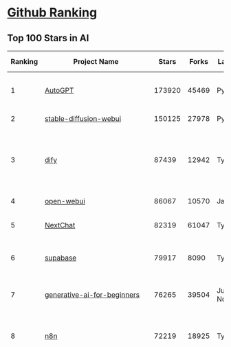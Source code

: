 [Github Ranking](../README.md)
==========

## Top 100 Stars in AI

| Ranking | Project Name | Stars | Forks | Language | Open Issues | Description | Last Commit |
| ------- | ------------ | ----- | ----- | -------- | ----------- | ----------- | ----------- |
| 1 | [AutoGPT](https://github.com/Significant-Gravitas/AutoGPT) | 173920 | 45469 | Python | 193 | AutoGPT is the vision of accessible AI for everyone, to use and to build on. Our mission is to provide the tools, so that you can focus on what matters. | 2025-03-28T23:25:50Z |
| 2 | [stable-diffusion-webui](https://github.com/AUTOMATIC1111/stable-diffusion-webui) | 150125 | 27978 | Python | 2321 | Stable Diffusion web UI | 2025-03-04T16:11:29Z |
| 3 | [dify](https://github.com/langgenius/dify) | 87439 | 12942 | TypeScript | 633 | Dify is an open-source LLM app development platform. Dify's intuitive interface combines AI workflow, RAG pipeline, agent capabilities, model management, observability features and more, letting you quickly go from prototype to production. | 2025-03-28T15:41:32Z |
| 4 | [open-webui](https://github.com/open-webui/open-webui) | 86067 | 10570 | JavaScript | 161 | User-friendly AI Interface (Supports Ollama, OpenAI API, ...) | 2025-03-28T20:18:47Z |
| 5 | [NextChat](https://github.com/ChatGPTNextWeb/NextChat) | 82319 | 61047 | TypeScript | 614 | ✨ Light and Fast AI Assistant. Support: Web \| iOS \| MacOS \| Android \|  Linux \| Windows | 2025-03-24T10:58:25Z |
| 6 | [supabase](https://github.com/supabase/supabase) | 79917 | 8090 | TypeScript | 255 | The open source Firebase alternative. Supabase gives you a dedicated Postgres database to build your web, mobile, and AI applications. | 2025-03-29T00:13:10Z |
| 7 | [generative-ai-for-beginners](https://github.com/microsoft/generative-ai-for-beginners) | 76265 | 39504 | Jupyter Notebook | 3 | 21 Lessons, Get Started Building with Generative AI  🔗 https://microsoft.github.io/generative-ai-for-beginners/ | 2025-03-27T12:20:46Z |
| 8 | [n8n](https://github.com/n8n-io/n8n) | 72219 | 18925 | TypeScript | 387 | Fair-code workflow automation platform with native AI capabilities. Combine visual building with custom code, self-host or cloud, 400+ integrations. | 2025-03-28T22:04:53Z |
| 9 | [funNLP](https://github.com/fighting41love/funNLP) | 72004 | 14766 | Python | 32 | 中英文敏感词、语言检测、中外手机/电话归属地/运营商查询、名字推断性别、手机号抽取、身份证抽取、邮箱抽取、中日文人名库、中文缩写库、拆字词典、词汇情感值、停用词、反动词表、暴恐词表、繁简体转换、英文模拟中文发音、汪峰歌词生成器、职业名称词库、同义词库、反义词库、否定词库、汽车品牌词库、汽车零件词库、连续英文切割、各种中文词向量、公司名字大全、古诗词库、IT词库、财经词库、成语词库、地名词库、历史名人词库、诗词词库、医学词库、饮食词库、法律词库、汽车词库、动物词库、中文聊天语料、中文谣言数据、百度中文问答数据集、句子相似度匹配算法集合、bert资源、文本生成&摘要相关工具、cocoNLP信息抽取工具、国内电话号码正则匹配、清华大学XLORE:中英文跨语言百科知识图谱、清华大学人工智能技术系列报告、自然语言生成、NLU太难了系列、自动对联数据及机器人、用户名黑名单列表、罪名法务名词及分类模型、微信公众号语料、cs224n深度学习自然语言处理课程、中文手写汉字识别、中文自然语言处理 语料/数据集、变量命名神器、分词语料库+代码、任务型对话英文数据集、ASR 语音数据集 + 基于深度学习的中文语音识别系统、笑声检测器、Microsoft多语言数字/单位/如日期时间识别包、中华新华字典数据库及api(包括常用歇后语、成语、词语和汉字)、文档图谱自动生成、SpaCy 中文模型、Common Voice语音识别数据集新版、神经网络关系抽取、基于bert的命名实体识别、关键词(Keyphrase)抽取包pke、基于医疗领域知识图谱的问答系统、基于依存句法与语义角色标注的事件三元组抽取、依存句法分析4万句高质量标注数据、cnocr：用来做中文OCR的Python3包、中文人物关系知识图谱项目、中文nlp竞赛项目及代码汇总、中文字符数据、speech-aligner: 从“人声语音”及其“语言文本”产生音素级别时间对齐标注的工具、AmpliGraph: 知识图谱表示学习(Python)库：知识图谱概念链接预测、Scattertext 文本可视化(python)、语言/知识表示工具：BERT & ERNIE、中文对比英文自然语言处理NLP的区别综述、Synonyms中文近义词工具包、HarvestText领域自适应文本挖掘工具（新词发现-情感分析-实体链接等）、word2word：(Python)方便易用的多语言词-词对集：62种语言/3,564个多语言对、语音识别语料生成工具：从具有音频/字幕的在线视频创建自动语音识别(ASR)语料库、构建医疗实体识别的模型（包含词典和语料标注）、单文档非监督的关键词抽取、Kashgari中使用gpt-2语言模型、开源的金融投资数据提取工具、文本自动摘要库TextTeaser: 仅支持英文、人民日报语料处理工具集、一些关于自然语言的基本模型、基于14W歌曲知识库的问答尝试--功能包括歌词接龙and已知歌词找歌曲以及歌曲歌手歌词三角关系的问答、基于Siamese bilstm模型的相似句子判定模型并提供训练数据集和测试数据集、用Transformer编解码模型实现的根据Hacker News文章标题自动生成评论、用BERT进行序列标记和文本分类的模板代码、LitBank：NLP数据集——支持自然语言处理和计算人文学科任务的100部带标记英文小说语料、百度开源的基准信息抽取系统、虚假新闻数据集、Facebook: LAMA语言模型分析，提供Transformer-XL/BERT/ELMo/GPT预训练语言模型的统一访问接口、CommonsenseQA：面向常识的英文QA挑战、中文知识图谱资料、数据及工具、各大公司内部里大牛分享的技术文档 PDF 或者 PPT、自然语言生成SQL语句（英文）、中文NLP数据增强（EDA）工具、英文NLP数据增强工具 、基于医药知识图谱的智能问答系统、京东商品知识图谱、基于mongodb存储的军事领域知识图谱问答项目、基于远监督的中文关系抽取、语音情感分析、中文ULMFiT-情感分析-文本分类-语料及模型、一个拍照做题程序、世界各国大规模人名库、一个利用有趣中文语料库 qingyun 训练出来的中文聊天机器人、中文聊天机器人seqGAN、省市区镇行政区划数据带拼音标注、教育行业新闻语料库包含自动文摘功能、开放了对话机器人-知识图谱-语义理解-自然语言处理工具及数据、中文知识图谱：基于百度百科中文页面-抽取三元组信息-构建中文知识图谱、masr: 中文语音识别-提供预训练模型-高识别率、Python音频数据增广库、中文全词覆盖BERT及两份阅读理解数据、ConvLab：开源多域端到端对话系统平台、中文自然语言处理数据集、基于最新版本rasa搭建的对话系统、基于TensorFlow和BERT的管道式实体及关系抽取、一个小型的证券知识图谱/知识库、复盘所有NLP比赛的TOP方案、OpenCLaP：多领域开源中文预训练语言模型仓库、UER：基于不同语料+编码器+目标任务的中文预训练模型仓库、中文自然语言处理向量合集、基于金融-司法领域(兼有闲聊性质)的聊天机器人、g2pC：基于上下文的汉语读音自动标记模块、Zincbase 知识图谱构建工具包、诗歌质量评价/细粒度情感诗歌语料库、快速转化「中文数字」和「阿拉伯数字」、百度知道问答语料库、基于知识图谱的问答系统、jieba_fast 加速版的jieba、正则表达式教程、中文阅读理解数据集、基于BERT等最新语言模型的抽取式摘要提取、Python利用深度学习进行文本摘要的综合指南、知识图谱深度学习相关资料整理、维基大规模平行文本语料、StanfordNLP 0.2.0：纯Python版自然语言处理包、NeuralNLP-NeuralClassifier：腾讯开源深度学习文本分类工具、端到端的封闭域对话系统、中文命名实体识别：NeuroNER vs. BertNER、新闻事件线索抽取、2019年百度的三元组抽取比赛：“科学空间队”源码、基于依存句法的开放域文本知识三元组抽取和知识库构建、中文的GPT2训练代码、ML-NLP - 机器学习(Machine Learning)NLP面试中常考到的知识点和代码实现、nlp4han:中文自然语言处理工具集(断句/分词/词性标注/组块/句法分析/语义分析/NER/N元语法/HMM/代词消解/情感分析/拼写检查、XLM：Facebook的跨语言预训练语言模型、用基于BERT的微调和特征提取方法来进行知识图谱百度百科人物词条属性抽取、中文自然语言处理相关的开放任务-数据集-当前最佳结果、CoupletAI - 基于CNN+Bi-LSTM+Attention 的自动对对联系统、抽象知识图谱、MiningZhiDaoQACorpus - 580万百度知道问答数据挖掘项目、brat rapid annotation tool: 序列标注工具、大规模中文知识图谱数据：1.4亿实体、数据增强在机器翻译及其他nlp任务中的应用及效果、allennlp阅读理解:支持多种数据和模型、PDF表格数据提取工具 、 Graphbrain：AI开源软件库和科研工具，目的是促进自动意义提取和文本理解以及知识的探索和推断、简历自动筛选系统、基于命名实体识别的简历自动摘要、中文语言理解测评基准，包括代表性的数据集&基准模型&语料库&排行榜、树洞 OCR 文字识别 、从包含表格的扫描图片中识别表格和文字、语声迁移、Python口语自然语言处理工具集(英文)、 similarity：相似度计算工具包，java编写、海量中文预训练ALBERT模型 、Transformers 2.0 、基于大规模音频数据集Audioset的音频增强 、Poplar：网页版自然语言标注工具、图片文字去除，可用于漫画翻译 、186种语言的数字叫法库、Amazon发布基于知识的人-人开放领域对话数据集 、中文文本纠错模块代码、繁简体转换 、 Python实现的多种文本可读性评价指标、类似于人名/地名/组织机构名的命名体识别数据集 、东南大学《知识图谱》研究生课程(资料)、. 英文拼写检查库 、 wwsearch是企业微信后台自研的全文检索引擎、CHAMELEON：深度学习新闻推荐系统元架构 、 8篇论文梳理BERT相关模型进展与反思、DocSearch：免费文档搜索引擎、 LIDA：轻量交互式对话标注工具 、aili - the fastest in-memory index in the East 东半球最快并发索引 、知识图谱车音工作项目、自然语言生成资源大全 、中日韩分词库mecab的Python接口库、中文文本摘要/关键词提取、汉字字符特征提取器 (featurizer)，提取汉字的特征（发音特征、字形特征）用做深度学习的特征、中文生成任务基准测评 、中文缩写数据集、中文任务基准测评 - 代表性的数据集-基准(预训练)模型-语料库-baseline-工具包-排行榜、PySS3：面向可解释AI的SS3文本分类器机器可视化工具 、中文NLP数据集列表、COPE - 格律诗编辑程序、doccano：基于网页的开源协同多语言文本标注工具 、PreNLP：自然语言预处理库、简单的简历解析器，用来从简历中提取关键信息、用于中文闲聊的GPT2模型：GPT2-chitchat、基于检索聊天机器人多轮响应选择相关资源列表(Leaderboards、Datasets、Papers)、(Colab)抽象文本摘要实现集锦(教程 、词语拼音数据、高效模糊搜索工具、NLP数据增广资源集、微软对话机器人框架 、 GitHub Typo Corpus：大规模GitHub多语言拼写错误/语法错误数据集、TextCluster：短文本聚类预处理模块 Short text cluster、面向语音识别的中文文本规范化、BLINK：最先进的实体链接库、BertPunc：基于BERT的最先进标点修复模型、Tokenizer：快速、可定制的文本词条化库、中文语言理解测评基准，包括代表性的数据集、基准(预训练)模型、语料库、排行榜、spaCy 医学文本挖掘与信息提取 、 NLP任务示例项目代码集、 python拼写检查库、chatbot-list - 行业内关于智能客服、聊天机器人的应用和架构、算法分享和介绍、语音质量评价指标(MOSNet, BSSEval, STOI, PESQ, SRMR)、 用138GB语料训练的法文RoBERTa预训练语言模型 、BERT-NER-Pytorch：三种不同模式的BERT中文NER实验、无道词典 - 有道词典的命令行版本，支持英汉互查和在线查询、2019年NLP亮点回顾、 Chinese medical dialogue data 中文医疗对话数据集 、最好的汉字数字(中文数字)-阿拉伯数字转换工具、 基于百科知识库的中文词语多词义/义项获取与特定句子词语语义消歧、awesome-nlp-sentiment-analysis - 情感分析、情绪原因识别、评价对象和评价词抽取、LineFlow：面向所有深度学习框架的NLP数据高效加载器、中文医学NLP公开资源整理 、MedQuAD：(英文)医学问答数据集、将自然语言数字串解析转换为整数和浮点数、Transfer Learning in Natural Language Processing (NLP) 、面向语音识别的中文/英文发音辞典、Tokenizers：注重性能与多功能性的最先进分词器、CLUENER 细粒度命名实体识别 Fine Grained Named Entity Recognition、 基于BERT的中文命名实体识别、中文谣言数据库、NLP数据集/基准任务大列表、nlp相关的一些论文及代码, 包括主题模型、词向量(Word Embedding)、命名实体识别(NER)、文本分类(Text Classificatin)、文本生成(Text Generation)、文本相似性(Text Similarity)计算等，涉及到各种与nlp相关的算法，基于keras和tensorflow 、Python文本挖掘/NLP实战示例、 Blackstone：面向非结构化法律文本的spaCy pipeline和NLP模型通过同义词替换实现文本“变脸” 、中文 预训练 ELECTREA 模型: 基于对抗学习 pretrain Chinese Model 、albert-chinese-ner - 用预训练语言模型ALBERT做中文NER 、基于GPT2的特定主题文本生成/文本增广、开源预训练语言模型合集、多语言句向量包、编码、标记和实现：一种可控高效的文本生成方法、 英文脏话大列表 、attnvis：GPT2、BERT等transformer语言模型注意力交互可视化、CoVoST：Facebook发布的多语种语音-文本翻译语料库，包括11种语言(法语、德语、荷兰语、俄语、西班牙语、意大利语、土耳其语、波斯语、瑞典语、蒙古语和中文)的语音、文字转录及英文译文、Jiagu自然语言处理工具 - 以BiLSTM等模型为基础，提供知识图谱关系抽取 中文分词 词性标注 命名实体识别 情感分析 新词发现 关键词 文本摘要 文本聚类等功能、用unet实现对文档表格的自动检测，表格重建、NLP事件提取文献资源列表 、 金融领域自然语言处理研究资源大列表、CLUEDatasetSearch - 中英文NLP数据集：搜索所有中文NLP数据集，附常用英文NLP数据集 、medical_NER - 中文医学知识图谱命名实体识别 、(哈佛)讲因果推理的免费书、知识图谱相关学习资料/数据集/工具资源大列表、Forte：灵活强大的自然语言处理pipeline工具集 、Python字符串相似性算法库、PyLaia：面向手写文档分析的深度学习工具包、TextFooler：针对文本分类/推理的对抗文本生成模块、Haystack：灵活、强大的可扩展问答(QA)框架、中文关键短语抽取工具 | 2024-05-10T07:38:24Z |
| 10 | [AppFlowy](https://github.com/AppFlowy-IO/AppFlowy) | 61741 | 4143 | Dart | 921 | Bring projects, wikis, and teams together with AI. AppFlowy is the AI collaborative workspace where you achieve more without losing control of your data. The leading open source Notion alternative. | 2025-03-29T01:10:07Z |
| 11 | [lobe-chat](https://github.com/lobehub/lobe-chat) | 58330 | 12377 | TypeScript | 651 | 🤯 Lobe Chat - an open-source, modern-design AI chat framework. Supports Multi AI Providers( OpenAI / Claude 3 / Gemini / Ollama / DeepSeek / Qwen), Knowledge Base (file upload / knowledge management / RAG ), Multi-Modals (Plugins/Artifacts) and Thinking. One-click FREE deployment of your private ChatGPT/ Claude / DeepSeek application. | 2025-03-29T03:21:46Z |
| 12 | [MetaGPT](https://github.com/geekan/MetaGPT) | 53766 | 6375 | Python | 58 | 🌟 The Multi-Agent Framework: First AI Software Company, Towards Natural Language Programming | 2025-03-19T12:58:01Z |
| 13 | [gpt-engineer](https://github.com/AntonOsika/gpt-engineer) | 53677 | 7033 | Python | 22 | CLI platform to experiment with codegen. Precursor to: https://lovable.dev | 2024-11-17T22:47:32Z |
| 14 | [ChatGPT](https://github.com/lencx/ChatGPT) | 53651 | 6063 | Rust | 784 | 🔮 ChatGPT Desktop Application (Mac, Windows and Linux) | 2024-08-29T17:58:11Z |
| 15 | [langflow](https://github.com/langflow-ai/langflow) | 53225 | 5834 | Python | 379 | Langflow is a powerful tool for building and deploying AI-powered agents and workflows. | 2025-03-29T02:08:48Z |
| 16 | [meilisearch](https://github.com/meilisearch/meilisearch) | 49993 | 1960 | Rust | 192 | A lightning-fast search engine API bringing AI-powered hybrid search to your sites and applications. | 2025-03-27T17:06:08Z |
| 17 | [browser-use](https://github.com/browser-use/browser-use) | 49959 | 5237 | Python | 338 | Make websites accessible for AI agents | 2025-03-29T01:22:41Z |
| 18 | [Deep-Live-Cam](https://github.com/hacksider/Deep-Live-Cam) | 48647 | 7145 | Python | 12 | real time face swap and one-click video deepfake with only a single image | 2025-03-28T19:28:22Z |
| 19 | [LLaMA-Factory](https://github.com/hiyouga/LLaMA-Factory) | 45573 | 5571 | Python | 409 | Unified Efficient Fine-Tuning of 100+ LLMs & VLMs (ACL 2024) | 2025-03-28T09:44:39Z |
| 20 | [LLMs-from-scratch](https://github.com/rasbt/LLMs-from-scratch) | 43214 | 5952 | Jupyter Notebook | 0 | Implement a ChatGPT-like LLM in PyTorch from scratch, step by step | 2025-03-28T01:10:24Z |
| 21 | [autogen](https://github.com/microsoft/autogen) | 42342 | 6329 | Python | 475 | A programming framework for agentic AI 🤖 PyPi: autogen-agentchat Discord: https://aka.ms/autogen-discord Office Hour: https://aka.ms/autogen-officehour | 2025-03-28T17:24:42Z |
| 22 | [JeecgBoot](https://github.com/jeecgboot/JeecgBoot) | 42061 | 15201 | Java | 27 | 🔥「AI 低代码平台」前后端分离 SpringBoot 2.x/3.x，SpringCloud，Ant Design&Vue3，Mybatis，Shiro！强大的代码生成器让前后端代码一键生成，无需写任何代码! 引领AI低代码开发模式 AI生成->OnlineCoding->代码生成->手工MERGE，帮助Java项目解决80%重复工作，让开发更关注业务，提高开发效率、节省成本，同时又不失灵活性 | 2025-03-28T10:34:48Z |
| 23 | [anything-llm](https://github.com/Mintplex-Labs/anything-llm) | 41881 | 4031 | JavaScript | 229 | The all-in-one Desktop & Docker AI application with built-in RAG, AI agents, No-code agent builder, and more. | 2025-03-29T01:21:29Z |
| 24 | [ColossalAI](https://github.com/hpcaitech/ColossalAI) | 40690 | 4489 | Python | 421 | Making large AI models cheaper, faster and more accessible | 2025-03-28T02:24:58Z |
| 25 | [kong](https://github.com/Kong/kong) | 40464 | 4892 | Lua | 56 | 🦍 The Cloud-Native API Gateway and AI Gateway. | 2025-03-26T18:08:52Z |
| 26 | [ailearning](https://github.com/apachecn/ailearning) | 40435 | 11528 | Python | 2 | AiLearning：数据分析+机器学习实战+线性代数+PyTorch+NLTK+TF2 | 2024-11-12T16:21:55Z |
| 27 | [ClickHouse](https://github.com/ClickHouse/ClickHouse) | 39788 | 7168 | C++ | 3978 | ClickHouse® is a real-time analytics database management system | 2025-03-29T01:32:26Z |
| 28 | [OpenBB](https://github.com/OpenBB-finance/OpenBB) | 39738 | 3537 | Python | 37 | Investment Research for Everyone, Everywhere. | 2025-03-28T03:23:12Z |
| 29 | [airflow](https://github.com/apache/airflow) | 39379 | 14821 | Python | 1137 | Apache Airflow - A platform to programmatically author, schedule, and monitor workflows | 2025-03-29T01:09:42Z |
| 30 | [WeChatMsg](https://github.com/LC044/WeChatMsg) | 38372 | 3942 | Python | 61 | 提取微信聊天记录，将其导出成HTML、Word、Excel文档永久保存，对聊天记录进行分析生成年度聊天报告，用聊天数据训练专属于个人的AI聊天助手 | 2025-03-28T15:43:07Z |
| 31 | [quivr](https://github.com/QuivrHQ/quivr) | 37610 | 3634 | Python | 24 | Opiniated RAG for integrating GenAI in your apps 🧠   Focus on your product rather than the RAG. Easy integration in existing products with customisation!  Any LLM: GPT4, Groq, Llama. Any Vectorstore: PGVector, Faiss. Any Files. Anyway you want.  | 2025-03-25T16:42:24Z |
| 32 | [Open-Assistant](https://github.com/LAION-AI/Open-Assistant) | 37272 | 3264 | Python | 226 | OpenAssistant is a chat-based assistant that understands tasks, can interact with third-party systems, and retrieve information dynamically to do so. | 2024-08-17T01:55:35Z |
| 33 | [GitHubDaily](https://github.com/GitHubDaily/GitHubDaily) | 36986 | 3887 | None | 325 | 坚持分享 GitHub 上高质量、有趣实用的开源技术教程、开发者工具、编程网站、技术资讯。A list cool, interesting projects of GitHub. | 2025-03-20T08:54:47Z |
| 34 | [photoprism](https://github.com/photoprism/photoprism) | 36827 | 2038 | Go | 424 | AI-Powered Photos App for the Decentralized Web 🌈💎✨ | 2025-03-29T03:24:54Z |
| 35 | [AI-For-Beginners](https://github.com/microsoft/AI-For-Beginners) | 36695 | 6630 | Jupyter Notebook | 22 | 12 Weeks, 24 Lessons, AI for All! | 2025-03-11T16:34:40Z |
| 36 | [ray](https://github.com/ray-project/ray) | 36269 | 6162 | Python | 3778 | Ray is an AI compute engine. Ray consists of a core distributed runtime and a set of AI Libraries for accelerating ML workloads. | 2025-03-29T01:28:11Z |
| 37 | [MockingBird](https://github.com/babysor/MockingBird) | 36049 | 5237 | Python | 474 | 🚀AI拟声: 5秒内克隆您的声音并生成任意语音内容 Clone a voice in 5 seconds to generate arbitrary speech in real-time | 2024-11-15T05:00:29Z |
| 38 | [chatgpt-on-wechat](https://github.com/zhayujie/chatgpt-on-wechat) | 36006 | 9032 | Python | 280 | 基于大模型搭建的聊天机器人，同时支持 微信公众号、企业微信应用、飞书、钉钉 等接入，可选择GPT3.5/GPT-4o/GPT-o1/ DeepSeek/Claude/文心一言/讯飞星火/通义千问/ Gemini/GLM-4/Claude/Kimi/LinkAI，能处理文本、语音和图片，访问操作系统和互联网，支持基于自有知识库进行定制企业智能客服。 | 2025-02-05T04:27:07Z |
| 39 | [upscayl](https://github.com/upscayl/upscayl) | 36003 | 1660 | TypeScript | 62 | 🆙 Upscayl - #1 Free and Open Source AI Image Upscaler for Linux, MacOS and Windows. | 2025-03-28T14:51:31Z |
| 40 | [google-research](https://github.com/google-research/google-research) | 35221 | 8042 | Jupyter Notebook | 951 | Google Research | 2025-03-25T13:47:03Z |
| 41 | [crawl4ai](https://github.com/unclecode/crawl4ai) | 34352 | 2996 | Python | 83 | 🚀🤖 Crawl4AI: Open-source LLM Friendly Web Crawler & Scraper. Don't be shy, join here: https://discord.gg/jP8KfhDhyN | 2025-03-28T14:01:16Z |
| 42 | [gold-miner](https://github.com/xitu/gold-miner) | 34017 | 5041 | None | 5 | 🥇掘金翻译计划，可能是世界最大最好的英译中技术社区，最懂读者和译者的翻译平台： | 2024-04-17T09:44:37Z |
| 43 | [chatbox](https://github.com/chatboxai/chatbox) | 33751 | 3220 | TypeScript | 624 | User-friendly Desktop Client App for AI Models/LLMs (GPT, Claude, Gemini, Ollama...) | 2025-03-20T15:20:56Z |
| 44 | [AgentGPT](https://github.com/reworkd/AgentGPT) | 33563 | 9381 | TypeScript | 127 | 🤖 Assemble, configure, and deploy autonomous AI Agents in your browser. | 2025-03-28T17:13:05Z |
| 45 | [firecrawl](https://github.com/mendableai/firecrawl) | 33323 | 2873 | TypeScript | 134 | 🔥 Turn entire websites into LLM-ready markdown or structured data. Scrape, crawl and extract with a single API. | 2025-03-28T20:10:42Z |
| 46 | [gpt-pilot](https://github.com/Pythagora-io/gpt-pilot) | 32533 | 3302 | Python | 233 | The first real AI developer | 2025-03-04T06:26:32Z |
| 47 | [LocalAI](https://github.com/mudler/LocalAI) | 31285 | 2370 | Go | 416 | :robot: The free, Open Source alternative to OpenAI, Claude and others. Self-hosted and local-first. Drop-in replacement for OpenAI,  running on consumer-grade hardware. No GPU required. Runs gguf, transformers, diffusers and many more models architectures. Features: Generate Text, Audio, Video, Images, Voice Cloning, Distributed, P2P inference | 2025-03-28T21:37:18Z |
| 48 | [spaCy](https://github.com/explosion/spaCy) | 31262 | 4482 | Python | 163 | 💫 Industrial-strength Natural Language Processing (NLP) in Python | 2025-02-03T17:32:33Z |
| 49 | [fairseq](https://github.com/facebookresearch/fairseq) | 31212 | 6485 | Python | 1166 | Facebook AI Research Sequence-to-Sequence Toolkit written in Python. | 2025-01-09T16:43:36Z |
| 50 | [chatbot-ui](https://github.com/mckaywrigley/chatbot-ui) | 30681 | 8571 | TypeScript | 163 | AI chat for any model. | 2024-08-03T00:38:07Z |
| 51 | [tabby](https://github.com/TabbyML/tabby) | 30597 | 1423 | Rust | 172 | Self-hosted AI coding assistant | 2025-03-28T20:03:33Z |
| 52 | [fabric](https://github.com/danielmiessler/fabric) | 30295 | 3127 | Go | 191 | fabric is an open-source framework for augmenting humans using AI. It provides a modular framework for solving specific problems using a crowdsourced set of AI prompts that can be used anywhere. | 2025-03-26T07:31:15Z |
| 53 | [aider](https://github.com/Aider-AI/aider) | 30165 | 2730 | Python | 668 | aider is AI pair programming in your terminal | 2025-03-29T01:30:25Z |
| 54 | [ruoyi-vue-pro](https://github.com/YunaiV/ruoyi-vue-pro) | 30037 | 6467 | Java | 6 | 🔥 官方推荐 🔥 RuoYi-Vue 全新 Pro 版本，优化重构所有功能。基于 Spring Boot + MyBatis Plus + Vue & Element 实现的后台管理系统 + 微信小程序，支持 RBAC 动态权限、数据权限、SaaS 多租户、Flowable 工作流、三方登录、支付、短信、商城、CRM、ERP、AI 大模型等功能。你的 ⭐️ Star ⭐️，是作者生发的动力！ | 2025-03-23T09:28:55Z |
| 55 | [netron](https://github.com/lutzroeder/netron) | 29777 | 2873 | JavaScript | 20 | Visualizer for neural network, deep learning and machine learning models | 2025-03-28T14:17:33Z |
| 56 | [AI-Expert-Roadmap](https://github.com/AMAI-GmbH/AI-Expert-Roadmap) | 29710 | 2522 | JavaScript | 19 | Roadmap to becoming an Artificial Intelligence Expert in 2022 | 2023-12-31T02:20:16Z |
| 57 | [roop](https://github.com/s0md3v/roop) | 29530 | 6693 | Python | 0 | one-click face swap | 2024-08-19T12:57:17Z |
| 58 | [Mr.-Ranedeer-AI-Tutor](https://github.com/JushBJJ/Mr.-Ranedeer-AI-Tutor) | 29465 | 3375 | None | 13 | A GPT-4 AI Tutor Prompt for customizable personalized learning experiences. | 2024-03-25T13:06:55Z |
| 59 | [pytorch-lightning](https://github.com/Lightning-AI/pytorch-lightning) | 29204 | 3462 | Python | 899 | Pretrain, finetune ANY AI model of ANY size on multiple GPUs, TPUs with zero code changes. | 2025-03-28T08:48:50Z |
| 60 | [crewAI](https://github.com/crewAIInc/crewAI) | 29202 | 3958 | Python | 80 | Framework for orchestrating role-playing, autonomous AI agents. By fostering collaborative intelligence, CrewAI empowers agents to work together seamlessly, tackling complex tasks. | 2025-03-28T22:19:44Z |
| 61 | [cursor](https://github.com/getcursor/cursor) | 28925 | 1806 | None | 1552 | The AI Code Editor | 2024-10-13T19:23:26Z |
| 62 | [khoj](https://github.com/khoj-ai/khoj) | 28191 | 1559 | Python | 69 | Your AI second brain. Self-hostable. Get answers from the web or your docs. Build custom agents, schedule automations, do deep research. Turn any online or local LLM into your personal, autonomous AI (gpt, claude, gemini, llama, qwen, mistral). Get started - free. | 2025-03-28T19:53:10Z |
| 63 | [Jobs_Applier_AI_Agent_AIHawk](https://github.com/feder-cr/Jobs_Applier_AI_Agent_AIHawk) | 27763 | 4149 | Python | 36 | AIHawk aims to easy job hunt process by automating the job application process. Utilizing artificial intelligence, it enables users to apply for multiple jobs in a tailored way. | 2025-03-14T12:01:49Z |
| 64 | [mindsdb](https://github.com/mindsdb/mindsdb) | 27516 | 4937 | Python | 68 | AI's query engine - Platform for building AI that can learn and answer questions over large scale federated data. | 2025-03-28T21:46:44Z |
| 65 | [exo](https://github.com/exo-explore/exo) | 27223 | 1668 | Python | 325 | Run your own AI cluster at home with everyday devices 📱💻 🖥️⌚ | 2025-03-21T22:23:32Z |
| 66 | [mem0](https://github.com/mem0ai/mem0) | 26900 | 2552 | Python | 229 | The Memory layer for AI Agents | 2025-03-29T01:36:29Z |
| 67 | [so-vits-svc](https://github.com/svc-develop-team/so-vits-svc) | 26811 | 4952 | Python | 21 | SoftVC VITS Singing Voice Conversion | 2023-11-11T13:11:31Z |
| 68 | [MoneyPrinterTurbo](https://github.com/harry0703/MoneyPrinterTurbo) | 25767 | 3762 | Python | 114 | 利用AI大模型，一键生成高清短视频 Generate short videos with one click using AI LLM. | 2025-03-23T10:45:27Z |
| 69 | [generative-models](https://github.com/Stability-AI/generative-models) | 25595 | 2842 | Python | 258 | Generative Models by Stability AI | 2024-09-04T22:00:56Z |
| 70 | [docling](https://github.com/docling-project/docling) | 25568 | 1528 | Python | 210 | Get your documents ready for gen AI | 2025-03-28T18:30:06Z |
| 71 | [nx](https://github.com/nrwl/nx) | 25099 | 2484 | TypeScript | 614 | Build system, optimized for monorepos, with AI-powered architectural awareness and advanced CI capabilities. | 2025-03-28T20:56:42Z |
| 72 | [continue](https://github.com/continuedev/continue) | 25018 | 2498 | TypeScript | 696 | ⏩ Create, share, and use custom AI code assistants with our open-source IDE extensions and hub of models, rules, prompts, docs, and other building blocks | 2025-03-28T23:04:37Z |
| 73 | [InvokeAI](https://github.com/invoke-ai/InvokeAI) | 24731 | 2513 | TypeScript | 664 | Invoke is a leading creative engine for Stable Diffusion models, empowering professionals, artists, and enthusiasts to generate and create visual media using the latest AI-driven technologies. The solution offers an industry leading WebUI, and serves as the foundation for multiple commercial products. | 2025-03-28T22:59:37Z |
| 74 | [composio](https://github.com/ComposioHQ/composio) | 24650 | 4383 | Python | 31 | Composio equip's your AI agents & LLMs with 100+ high-quality integrations via function calling | 2025-03-28T18:01:58Z |
| 75 | [Genesis](https://github.com/Genesis-Embodied-AI/Genesis) | 24585 | 2149 | Python | 128 | A generative world for general-purpose robotics & embodied AI learning. | 2025-03-28T20:14:42Z |
| 76 | [Folo](https://github.com/RSSNext/Folo) | 24543 | 1038 | TypeScript | 255 | 🧡 Follow everything in one place | 2025-03-29T03:16:16Z |
| 77 | [awesome-llm-apps](https://github.com/Shubhamsaboo/awesome-llm-apps) | 23979 | 2772 | Python | 5 | Collection of awesome LLM apps with AI Agents and RAG using OpenAI, Anthropic, Gemini and opensource models. | 2025-03-28T19:13:20Z |
| 78 | [max](https://github.com/modular/max) | 23824 | 2592 | Mojo | 620 | The MAX Platform (includes Mojo) | 2025-03-28T14:46:02Z |
| 79 | [LibreChat](https://github.com/danny-avila/LibreChat) | 23797 | 3983 | TypeScript | 136 | Enhanced ChatGPT Clone: Features Agents, DeepSeek, Anthropic, AWS, OpenAI, Assistants API, Azure, Groq, o1, GPT-4o, Mistral, OpenRouter, Vertex AI, Gemini, Artifacts, AI model switching, message search, Code Interpreter, langchain, DALL-E-3, OpenAPI Actions, Functions, Secure Multi-User Auth, Presets, open-source for self-hosting. Active project. | 2025-03-28T23:27:39Z |
| 80 | [semantic-kernel](https://github.com/microsoft/semantic-kernel) | 23739 | 3645 | C# | 433 | Integrate cutting-edge LLM technology quickly and easily into your apps | 2025-03-28T20:42:13Z |
| 81 | [FastGPT](https://github.com/labring/FastGPT) | 23198 | 5990 | TypeScript | 467 | FastGPT is a knowledge-based platform built on the LLMs, offers a comprehensive suite of out-of-the-box capabilities such as data processing, RAG retrieval, and visual AI workflow orchestration, letting you easily develop and deploy complex question-answering systems without the need for extensive setup or configuration. | 2025-03-28T10:18:14Z |
| 82 | [llm-app](https://github.com/pathwaycom/llm-app) | 22926 | 393 | Jupyter Notebook | 5 | Ready-to-run cloud templates for RAG, AI pipelines, and enterprise search with live data. 🐳Docker-friendly.⚡Always in sync with Sharepoint, Google Drive, S3, Kafka, PostgreSQL, real-time data APIs, and more. | 2025-03-28T11:01:45Z |
| 83 | [agno](https://github.com/agno-agi/agno) | 22882 | 2964 | Python | 50 | Agno is a lightweight library for building Multimodal Agents. Use it to give LLMs superpowers like memory, knowledge, tools and reasoning. | 2025-03-29T00:03:11Z |
| 84 | [Warp](https://github.com/warpdotdev/Warp) | 22872 | 424 | None | 2729 | Warp is a modern, Rust-based terminal with AI built in so you and your team can build great software, faster. | 2025-03-04T16:49:27Z |
| 85 | [qdrant](https://github.com/qdrant/qdrant) | 22756 | 1560 | Rust | 320 | Qdrant - High-performance, massive-scale Vector Database and Vector Search Engine for the next generation of AI. Also available in the cloud https://cloud.qdrant.io/ | 2025-03-28T15:21:19Z |
| 86 | [500-AI-Machine-learning-Deep-learning-Computer-vision-NLP-Projects-with-code](https://github.com/ashishpatel26/500-AI-Machine-learning-Deep-learning-Computer-vision-NLP-Projects-with-code) | 22721 | 5527 | None | 40 | 500 AI Machine learning Deep learning Computer vision NLP Projects with code | 2024-07-26T13:06:49Z |
| 87 | [gin-vue-admin](https://github.com/flipped-aurora/gin-vue-admin) | 22525 | 6608 | Go | 21 | 🚀Vite+Vue3+Gin拥有AI辅助的基础开发平台，支持TS和JS混用。它集成了JWT鉴权、权限管理、动态路由、显隐可控组件、分页封装、多点登录拦截、资源权限、上传下载、代码生成器、表单生成器和可配置的导入导出等开发必备功能。 | 2025-03-27T14:24:27Z |
| 88 | [facefusion](https://github.com/facefusion/facefusion) | 22189 | 3361 | Python | 0 | Industry leading face manipulation platform | 2025-03-28T11:15:33Z |
| 89 | [Chat2DB](https://github.com/CodePhiliaX/Chat2DB) | 21815 | 2386 | Java | 443 | 🔥🔥🔥AI-driven database tool and SQL client, The hottest GUI client, supporting MySQL, Oracle, PostgreSQL, DB2, SQL Server, DB2, SQLite, H2, ClickHouse, and more. | 2025-03-05T07:57:52Z |
| 90 | [frigate](https://github.com/blakeblackshear/frigate) | 21772 | 2010 | TypeScript | 99 | NVR with realtime local object detection for IP cameras | 2025-03-29T02:37:22Z |
| 91 | [learnopencv](https://github.com/spmallick/learnopencv) | 21744 | 11683 | Jupyter Notebook | 229 | Learn OpenCV  : C++ and Python Examples | 2025-03-26T08:54:27Z |
| 92 | [serve](https://github.com/jina-ai/serve) | 21471 | 2219 | Python | 3 | ☁️ Build multimodal AI applications with cloud-native stack | 2025-03-24T13:59:54Z |
| 93 | [gpt-crawler](https://github.com/BuilderIO/gpt-crawler) | 21187 | 2260 | TypeScript | 92 | Crawl a site to generate knowledge files to create your own custom GPT from a URL | 2025-01-23T00:18:52Z |
| 94 | [Perplexica](https://github.com/ItzCrazyKns/Perplexica) | 20994 | 2117 | TypeScript | 119 | Perplexica is an AI-powered search engine. It is an Open source alternative to Perplexity AI | 2025-03-27T06:07:00Z |
| 95 | [IOPaint](https://github.com/Sanster/IOPaint) | 20778 | 2109 | Python | 63 | Image inpainting tool powered by SOTA AI Model. Remove any unwanted object, defect, people from your pictures or erase and replace(powered by stable diffusion) any thing on your pictures. | 2025-03-18T01:54:11Z |
| 96 | [gpt-researcher](https://github.com/assafelovic/gpt-researcher) | 20578 | 2663 | Python | 71 | LLM based autonomous agent that conducts deep local and web research on any topic and generates a long report with citations. | 2025-03-28T13:37:57Z |
| 97 | [h4cker](https://github.com/The-Art-of-Hacking/h4cker) | 20407 | 3753 | Jupyter Notebook | 2 | This repository is primarily maintained by Omar Santos (@santosomar) and includes thousands of resources related to ethical hacking, bug bounties, digital forensics and incident response (DFIR), artificial intelligence security, vulnerability research, exploit development, reverse engineering, and more. | 2025-03-24T23:42:57Z |
| 98 | [openui](https://github.com/wandb/openui) | 20185 | 1894 | TypeScript | 61 | OpenUI let's you describe UI using your imagination, then see it rendered live. | 2024-10-21T18:02:00Z |
| 99 | [haystack](https://github.com/deepset-ai/haystack) | 20054 | 2111 | Python | 123 | AI orchestration framework to build customizable, production-ready LLM applications. Connect components (models, vector DBs, file converters) to pipelines or agents that can interact with your data. With advanced retrieval methods, it's best suited for building RAG, question answering, semantic search or conversational agent chatbots. | 2025-03-28T20:31:44Z |
| 100 | [recommenders](https://github.com/recommenders-team/recommenders) | 19974 | 3175 | Python | 163 | Best Practices on Recommendation Systems | 2025-03-10T14:53:08Z |

